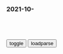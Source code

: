 ### 2021-10-　

```note
```

<table id="tbc" style="white-space:pre-wrap">
</table>
<button onclick="toggleb()">toggle</button>
<button onclick="loadparse()">loadparse</button>
<br>
<!-- 🌸<br>🍅-　-🍑<hr>🍀 -->
<pre>
<textarea rows="30" cols="100" style="display: none" id="tar">

<p><font size="4""><b>
法国天主教领袖率主教团下跪！</b></font>
https://mbd.baidu.com/newspage/data/landingsuper?context=%7B%22nid%22%3A%22news_9133560379413657845%22%7D

b度网友ebb301b
天主教的忏悔就表示被主原谅了，然后可以继续了~~

髯翁
发炎人的嘴硬就只当没发生过了，然后可以继续了。

<font size="1" style="color:#DCDCDC"><b>2021/11/8 下午4:11:18</b></font>

<p><font size="4""><b>
A股永不骗人的黄金不败铁则：“月线看趋势，周线看方向，日线看买卖点”，虽16字，但字字斗金</b></font>
https://baijiahao.baidu.com/s?id=1652459188010015452&wfr=spider&for=pc

有99%的活跃交易者最容易在顶部看多，底部看空，这就是投资者所犯的做大错误，所以想要赚钱就需要和投资大众“对着干”，
https://pics1.baidu.com/feed/00e93901213fb80eac4f7fc2ab12f02bb8389456.jpeg?token=d9a10da1d3688cd64540f193b26e1ef2&.jpg

<font size="1" style="color:#DCDCDC"><b>2021/11/8 下午4:01:13</b></font>

<p><font size="4""><b>
火影忍者：为了给佐助做早餐，鼬神开启万花筒，天照煎蛋你见过没,动漫,日本动漫,好看视频</b></font>
https://haokan.baidu.com/v?vid=6844821956970271783&sfrom=baidu-feed

<font size="1" style="color:#DCDCDC"><b>2021/11/8 下午3:35:48</b></font>

<p><font size="4""><b>
生涯：老头得知被出卖了，紧紧握住叛徒的手，微笑拉响了手雷！,影视,战争片,好看视频</b></font>
https://haokan.baidu.com/v?vid=1144835547669725955

<font size="1" style="color:#DCDCDC"><b>2021/11/8 下午2:51:20</b></font>

<p><font size="4""><b>
小明王为何不及早禅位朱元璋，非要等死呢？_腾讯新闻</b></font>
https://new.qq.com/rain/a/20211006a026q300

<font size="1" style="color:#DCDCDC"><b>2021/11/8 下午2:39:27</b></font>

<p><font size="4""><b>
德天使爆出双灵高达，而双灵的审判系统能力直接让新型高达瘫痪,动漫,日本动漫,好看视频</b></font>
https://haokan.baidu.com/v?vid=15280114552729222795&sfrom=baidu-feed

根除z争。a龖龖龖

无妨，只要你愿意代替我去做，去改变这个扭曲的世界。

<font size="1" style="color:#DCDCDC"><b>2021/11/8 下午2:28:02</b></font>

<p><font size="4""><b>
原来佩恩，也是一个苦命人，被木叶忍者狠狠的欺负了！,动漫,日本动漫,好看视频</b></font>
https://haokan.baidu.com/v?vid=9973467194807733119&sfrom=baidu-feed

对我来说你们的阻止太碍事了。a龖龖龖

<font size="1" style="color:#DCDCDC"><b>2021/11/10 下午9:27:30</b></font>

<p><font size="4""><b>
交通站：大阪师团的兵，卖东西没在怕的，价格合适大炮都卖,影视,战争片,好看视频</b></font>
https://haokan.baidu.com/v?vid=16779845672887207255&sfrom=baidu-feed

您知道战争时期什么最赚钱吗？

我有一个新的作战方案，保证在战争结束以后，我们就有做大生意的本钱了。
把炮卖掉。a龖龖囗

<font size="1" style="color:#DCDCDC"><b>2021/11/8 下午2:21:24</b></font>

<p><font size="4""><b>
药神：徐峥拉神父下水，这段戏简直绝了，看看什么叫老戏骨,影视,喜剧片,好看视频</b></font>
https://haokan.baidu.com/v?vid=9110997576985550145&sfrom=baidu-feed

我是基督徒，违法的事情是不能做的。

人命关天啊，为了救人命而违法有什么错？

<font size="1" style="color:#DCDCDC"><b>2021/11/8 下午2:08:32</b></font>

<p><font size="4""><b>
那年那兔那些事儿：兔子不要脸，身为种花家的人，还替毛熊打圆场,动漫,国产动漫,好看视频</b></font>
https://haokan.baidu.com/v?vid=10694455665043482341

你张口毛熊闭口毛熊，把你自己那张面具摘下来，想想自己的祖宗是谁。a龖龖囗

我们不能再任由只会空谈的人摆布。a龖龖囗

<font size="1" style="color:#DCDCDC"><b>2021/11/8 下午2:02:23</b></font>

<p><font size="4""><b>
那年那兔：兔子毛熊二国结交，双方开始阅兵唱国歌，像真的一样,动漫,国产动漫,好看视频</b></font>
https://haokan.baidu.com/v?vid=8030938479320125179&sfrom=baidu-feed

这个伟大的gj，已经不复存在了。

我们相爱又相杀。

<font size="1" style="color:#DCDCDC"><b>2021/11/8 下午1:53:12</b></font>

<p><font size="4""><b>
那年那兔：秃子打不过兔子，只能拿着喇叭，逞一时口舌之快,动漫,国产动漫,好看视频</b></font>
https://haokan.baidu.com/v?vid=8634243679684166097

那就干一票吧。

自己人打自己人，何必呢？

老子自幼就是种花家的传人，厚颜无耻之徒。a龖龖龖

总有一天，我会回来的。总有一天。

<font size="1" style="color:#DCDCDC"><b>2021/11/8 下午2:00:13</b></font>

<p><font size="4""><b>
史上最全！人体工学椅选购指南 | 先看评测_哔哩哔哩_bilibili</b></font>
https://www.bilibili.com/video/BV12g411K7rB

<font size="1" style="color:#DCDCDC"><b>2021/11/8 上午11:47:12</b></font>

<p><font size="4""><b>
gj统计局：2020年zgGDP占世界经济比重预计达到17%左右</b></font>
https://baijiahao.baidu.com/s?id=1689190963377483986&wfr=spider&for=pc

<font size="1" style="color:#DCDCDC"><b>2021/11/8 上午10:44:42</b></font>

<p><font size="4""><b>
当消费主义和女q合体，资本笑麻了【有轶见】_哔哩哔哩_bilibili</b></font>
https://www.bilibili.com/video/BV18T4y197iR

<font size="1" style="color:#DCDCDC"><b>2021/11/8 上午10:33:59</b></font>

<font size="4""><b>
非洲暴君博卡萨：穷奢暴虐，娶18岁zg姑娘，加冕称帝无人光临</b></font>
https://mbd.baidu.com/newspage/data/landingsuper?context=%7B%22nid%22%3A%22news_8857225237136365038%22%7D&n_type=0&p_from=1

他当年的“称帝”行为实在太过雷人，成为了全世界的笑柄。在中非这个全世界最贫瘠的gj里，博卡萨通过z变当上总统，然后横征暴敛积累财富，最后在gj即将破产前登基称帝，也彻底把中非g和g带进了地狱。

因为他的名声太臭，所以1976年博卡萨的登基大典没有任何一个gj领导人参与，连他最亲密的法国人都不愿意给他面子。

“非洲三大暴君”中，阿明最为血腥残暴，蒙博托最为贪婪腐败，而博卡萨最出名的则是疯狂，甚至他的手下曾信誓旦旦地称其“精神有问题”。

英国人看清楚了战后局势，早早就卷铺盖走人了，法国作为大lgj，z府依然要坚持传统的“帝国政策”：即放开z治q利，但是要在文化和经济上输出影响，让殖民地成为自己的附庸。

时任总统达科发现了一个令自己不安的事情：中非军队完全不鸟自己这个总统，而是听从军队总参谋长博卡萨的命令。

堂堂中非国家军队变成了“博家军”，达科感觉如芒刺在背，而博卡萨也越来越骄横。

1966年，达科看清了博卡萨的狼子野心，想要清除博卡萨这个定时炸弹，结果得到风声的博卡萨啊先下手为强，

博卡萨上台后，将中非独立6年来的努力全部推翻，他武力威胁gj议员，让议会选举他为“终身z席”，并且自己一人身兼全g所有部委的部长职务，他既是军队司令，也是教育部长，还是外交部长，也是妇女协会主任。

博卡萨这种专制不是来源于他对q力的贪恋，而是来源于他对z治的无知。“博卡萨根本不知道什么是z府，也不知道什么是总统，他在以管理军队的方式管理z府”，这是下台的达科总统的评价。

当中非已经成为自己的私产后，博卡萨没想着有一番作为，而是立刻开始敛财。

中非的支柱产业是可可豆种植以及开采金刚石和铀矿，博卡萨将这些矿产的资本“收归g有”，其实就是把gj收入装进自己的口袋。

此外他还给全g各个行业加税，本地人上不上班都要交人头税，而外国人经商更要缴纳高达10%的资本作为保护费。不交者拒绝入境做生意，就算交了，博卡萨还要收3成的股份，简直比黑手d还黑。

<font size="4""><b>
上h迪士n乐园8日开工 z方股份占比57%_产经_公司新闻_新浪财经_新浪网</b></font>
http://finance.sina.com.cn/roll/20110408/19119660077.shtml

<font size="1" style="color:#1E90FF"><b>2021/11/8 上午10:15:01</b></font>

在这些狗血措施下，博卡萨的个人资产飞速增长，执z还没几年，他就在瑞士以个人身份存了10亿美金。博卡萨在g内大修行宫，还在欧美发达gj购买物业，其中包括十几个葡萄酒庄园、豪宅以及街区，此外还有数艘私人飞机和游艇停在世界各地的景点随时待命。

钱有了，q有了，房子也有了，博卡萨接着开始扩充后宫。

他坐着飞机全球访问，并顺便寻摸美女，在1968年，博卡萨在zg台湾访问时爱上了18岁的酒店员工林碧c。在金钱攻势和花言巧语下，40多岁的博卡萨将林碧c骗到中非，做了自己第9个老婆。

博卡萨在中非竭泽而渔，搞得m怨很大，g内g外都有怨言，但是他依然稳坐总统职位。博卡萨对于反对派绝不手软，他建立私人jy关yz敌和反对派，将这些人用酷刑折磨后处死。有记载他将反对派的尸体拿去喂猛兽，

“皇帝”这个称号是随便叫的吗？但博卡萨偏不，他不听手下改为“王国”的意见，坚持把中非共和国改成“中非帝国”，甚至在头衔上加上“法兰西的王”，

根据法国人的研究揭示，博卡萨一直是个“精神法国人”，而他称帝，是对法国皇帝拿破仑的一次致敬。

70年代末的中非z府财政已经崩溃，靠着法国人给一点资金运转，但是z府g员们不敢不听博卡萨的命令，否则将小命不保。

中非请了外国施工队在首都中心修建了一座“凯旋门”，并造了4座博卡萨巨型铜像放在大路两旁。

当时的中非已经停发公务员工资长达半年，g库里空空如也，国外债台高筑。

登基过后，博卡萨没有任何改变，继续对百姓敲骨吸髓。中非rm忍无可忍，多地爆发反z府游行，博卡萨皇帝派出jjz压抗议的工人和学生，甚至在首都屠杀了100多名儿童，

<font size="1" style="color:#1E90FF"><b>2021/11/8 上午9:51:08</b></font>

</textarea>
</pre>
<!-- 🍀<br>🍑-　-🍅<hr>🌸 -->

```tip
```

<script src="https://cdn.jsdelivr.net/npm/jquery@3.5.1/dist/jquery.min.js"></script>

<link rel="stylesheet" href="https://cdn.jsdelivr.net/gh/fancyapps/fancybox@3.5.7/dist/jquery.fancybox.min.css" />
<script src="https://cdn.jsdelivr.net/gh/fancyapps/fancybox@3.5.7/dist/jquery.fancybox.min.js"></script>

<script type="text/javascript">

var __urlRegex = /(\b(https?|ftp|file):\/\/[-A-Z0-9+&@#\/%?=~_|!:,.;]*[-A-Z0-9+&@#\/%=~_|])/ig;
var __imgRegex = /\.(?:jpe?g|gif|png)$/i;

loadparse();

function parseURL($string){

    var exp = __urlRegex;
    return $string.replace(exp,function(match){
            __imgRegex.lastIndex=0;
            if(__imgRegex.test(match)){
                return '<a data-fancybox="gallery" href="' + match.replace("/p=700", "")
                 + '"><img src="' + match.replace("/p=700", "/p=160x200")+'" width="64"></a>';
            }
            else{
                return '<a href="' + match + '" target="_blank">' + match + '</a>';
            }
        }
    );
}

function loadparse() {
  tbc.innerHTML = parseURL(tar.value);
}

function toggleb() {
  var x = document.getElementById("tar");
  if (x.style.display === "none") {
    x.style.display = "";
  } else {
    x.style.display = "none";
  }
}

</script>
